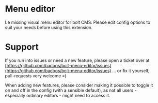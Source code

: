Menu editor
===========

Le missing visual menu editor for bolt CMS.
Please edit config options to suit your needs before using this extension.

Support
=======
If you run into issues or need a new feature, please open a ticket over at [https://github.com/bacbos/bolt-menu-editor/issues](https://github.com/bacbos/bolt-menu-editor/issues)
... or fix it yourself, pull-requests very welcome =)

When adding new features, please consider making it possible to toggle it on and off in the config (with a sensible default), as not all users - especially ordinary editors - might need to access it.